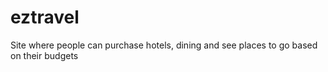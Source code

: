 # eztravel
Site where people can purchase hotels, dining and see places to go based on their budgets
